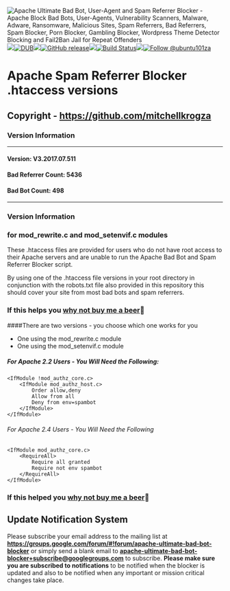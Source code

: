 <img src="https://github.com/mitchellkrogza/apache-ultimate-bad-bot-blocker/blob/master/.assets/apache-ultimate-bad-bot-referrer-blocker-script.png" alt="Apache Ultimate Bad Bot, User-Agent and Spam Referrer Blocker - Apache Block Bad Bots, User-Agents, Vulnerability Scanners, Malware, Adware, Ransomware, Malicious Sites, Spam Referrers, Bad Referrers, Spam Blocker, Porn Blocker, Gambling Blocker,  Wordpress Theme Detector Blocking and Fail2Ban Jail for Repeat Offenders"/><img src="https://github.com/mitchellkrogza/apache-ultimate-bad-bot-blocker/blob/master/.assets/spacer.jpg"/>[![DUB](https://img.shields.io/dub/l/vibe-d.svg)](https://github.com/mitchellkrogza/apache-ultimate-bad-bot-blocker/blob/master/LICENSE.md)<img src="https://github.com/mitchellkrogza/apache-ultimate-bad-bot-blocker/blob/master/.assets/spacer.jpg"/>[![GitHub release](https://img.shields.io/github/release/mitchellkrogza/apache-ultimate-bad-bot-blocker.svg)](https://github.com/mitchellkrogza/apache-ultimate-bad-bot-blocker/releases/latest)<img src="https://github.com/mitchellkrogza/apache-ultimate-bad-bot-blocker/blob/master/.assets/spacer.jpg"/>[![Build Status](https://travis-ci.org/mitchellkrogza/apache-ultimate-bad-bot-blocker.svg?branch=master)](https://travis-ci.org/mitchellkrogza/apache-ultimate-bad-bot-blocker)<img src="https://github.com/mitchellkrogza/apache-ultimate-bad-bot-blocker/blob/master/.assets/spacer.jpg"/><a href='https://twitter.com/ubuntu101za'><img src='https://img.shields.io/twitter/follow/ubuntu101za.svg?style=social&label=Follow' alt='Follow @ubuntu101za'></a>

# Apache Spam Referrer Blocker .htaccess versions
## Copyright - https://github.com/mitchellkrogza

### Version Information #
********************************************
#### Version: V3.2017.07.511
#### Bad Referrer Count: 5436
#### Bad Bot Count: 498
********************************************
### Version Information ##

### for mod_rewrite.c and mod_setenvif.c modules

These .htaccess files are provided for users who do not have root access to their Apache servers and are unable to run the Apache Bad Bot and Spam Referrer Blocker script. 

By using one of the .htaccess file versions in your root directory in conjunction with the robots.txt file also provided in this repository this should cover your site from most bad bots and spam referrers.

### If this helps you [why not buy me a beer](https://www.paypal.com/cgi-bin/webscr?cmd=_s-xclick&hosted_button_id=TNCNMH8QVM78J):beer: 

####There are two versions - you choose which one works for you

- One using the mod_rewrite.c module
- One using the mod_setenvif.c module

##### For Apache 2.2 Users - You Will Need the Following:

```
<IfModule !mod_authz_core.c>
	<IfModule mod_authz_host.c>
		Order allow,deny
		Allow from all
		Deny from env=spambot
	</IfModule>
</IfModule>
```

###### For Apache 2.4 Users - You Will Need the Following

```
<IfModule mod_authz_core.c>
	<RequireAll>
		Require all granted
		Require not env spambot
	</RequireAll>
</IfModule>
```

### If this helped you [why not buy me a beer](https://www.paypal.com/cgi-bin/webscr?cmd=_s-xclick&hosted_button_id=TNCNMH8QVM78J):beer: 

## Update Notification System
Please subscribe your email address to the mailing list at **https://groups.google.com/forum/#!forum/apache-ultimate-bad-bot-blocker**
or simply send a blank email to **apache-ultimate-bad-bot-blocker+subscribe@googlegroups.com** to subscribe.
**Please make sure you are subscribed to notifications** to be notified when the blocker is updated and also to be notified when any important or mission critical changes take place.
